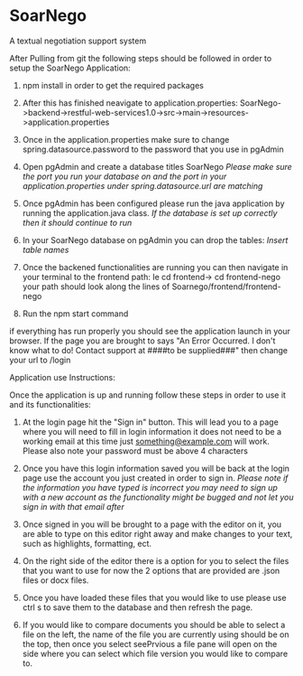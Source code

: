 # SoarNego
A textual negotiation support system

After Pulling from git the following steps should be followed in order to setup the 
SoarNego Application: 

1) npm install in order to get the required packages

2) After this has finished neavigate to application.properties: 
SoarNego->backend->restful-web-services1.0->src->main->resources->application.properties

3) Once in the application.properties make sure to change spring.datasource.password to the password that you use in pgAdmin 

4) Open pgAdmin and create a database titles SoarNego 
*Please make sure the port you run your database on and the port in your application.properties under spring.datasource.url are matching*

5) Once pgAdmin has been configured please run the java application by running the application.java class. 
*If the database is set up correctly then it should continue to run* 

6) In your SoarNego database on pgAdmin you can drop the tables: *Insert table names* 

7) Once the backened functionalities are running you can then navigate in your terminal to the frontend path: Ie cd frontend-> cd frontend-nego 
your path should look along the lines of Soarnego/frontend/frontend-nego

8) Run the npm start command 

if everything has run properly you should see the application launch in your browser. If the page you are brought to says 
"An Error Occurred. I don't know what to do! Contact support at ####to be supplied###" then change your url to /login 

Application use Instructions: 

Once the application is up and running follow these steps in order to use it and its functionalities: 

1) At the login page hit the "Sign in" button. This will lead you to a page where you will need to fill in login information
it does not need to be a working email at this time just something@example.com will work. 
Please also note your password must be above 4 characters 

2) Once you have this login information saved you will be back at the login page use the account you just 
created in order to sign in. 
*Please note if the information you have typed is incorrect you may need to sign up with a new account as the functionality 
might be bugged and not let you sign in with that email after* 

3) Once signed in you will be brought to a page with the editor on it, you are able to type on this editor right away
and make changes to your text, such as highlights, formatting, ect. 

4) On the right side of the editor there is a option for you to select the files that you want to use for now the 2 options 
that are provided are .json files or docx files. 

5) Once you have loaded these files that you would like to use please use ctrl s to save them to the database and then 
refresh the page. 

6) If you would like to compare documents you should be able to select a file on the left, the name of the file you
are currently using should be on the top, then once you select seePrvious a file pane will open on the side where you
can select which file version you would like to compare to.


